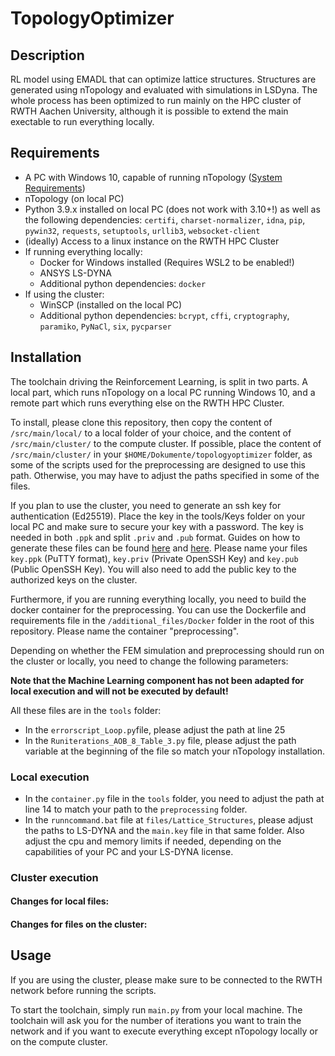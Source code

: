 # TopologyOptimizer


## Description
RL model using EMADL that can optimize lattice structures. Structures are generated using nTopology and evaluated with simulations in LSDyna. The whole process has been optimized to run mainly on the HPC cluster of RWTH Aachen University, although it is possible to extend the main exectable to run everything locally.

## Requirements

- A PC with Windows 10, capable of running nTopology ([System Requirements](https://support.ntopology.com/hc/en-us/articles/360061698333-System-Requirements-Guide))
- nTopology (on local PC)
- Python 3.9.x installed on local PC (does not work with 3.10+!) as well as the following dependencies: `certifi`, `charset-normalizer`, `idna`, `pip`, `pywin32`, `requests`, `setuptools`, `urllib3`, `websocket-client`
- (ideally) Access to a linux instance on the RWTH HPC Cluster
- If running everything locally:
    - Docker for Windows installed (Requires WSL2 to be enabled!)
    - ANSYS LS-DYNA
    - Additional python dependencies: `docker`
- If using the cluster:
    - WinSCP (installed on the local PC)
    - Additional python dependencies: `bcrypt`, `cffi`, `cryptography`, `paramiko`, `PyNaCl`, `six`, `pycparser`

## Installation

The toolchain driving the Reinforcement Learning, is split in two parts. A local part, which runs nTopology on a local PC running Windows 10, and a remote part which runs everything else on the RWTH HPC Cluster.

To install, please clone this repository, then copy the content of `/src/main/local/` to a local folder of your choice, and the content of `/src/main/cluster/` to the compute cluster. If possible, place the content of `/src/main/cluster/` in your `$HOME/Dokumente/topologyoptimizer` folder, as some of the scripts used for the preprocessing are designed to use this path. Otherwise, you may have to adjust the paths specified in some of the files.

If you plan to use the cluster, you need to generate an ssh key for authentication (Ed25519). Place the key in the tools/Keys folder on your local PC and make sure to secure your key with a password. The key is needed in both `.ppk` and split `.priv` and `.pub` format. Guides on how to generate these files can be found [here](https://www.simplified.guide/putty/puttygen-generate-ssh-key-pair) and [here](https://www.simplified.guide/putty/convert-ppk-to-ssh-key). Please name your files `key.ppk` (PuTTY format), `key.priv` (Private OpenSSH Key) and `key.pub` (Public OpenSSH Key). You will also need to add the public key to the authorized keys on the cluster.

Furthermore, if you are running everything locally, you need to build the docker container for the preprocessing. You can use the Dockerfile and requirements file in the `/additional_files/Docker` folder in the root of this repository. Please name the container "preprocessing".

Depending on whether the FEM simulation and preprocessing should run on the cluster or locally, you need to change the following parameters:

**Note that the Machine Learning component has not been adapted for local execution and will not be executed by default!**

All these files are in the `tools` folder:

- In the `errorscript_Loop.py`file, please  adjust the path at line 25
- In the `Runiterations_AOB_8_Table_3.py` file, please adjust the path variable at the beginning of the file so match your nTopology installation.

### Local execution

- In the `container.py` file in the `tools` folder, you need to adjust the path at line 14 to match your path to the `preprocessing` folder.
- In the `runncommand.bat` file at `files/Lattice_Structures`, please adjust the paths to LS-DYNA and the `main.key` file in that same folder. Also adjust the cpu and memory limits if needed, depending on the capabilities of your PC and your LS-DYNA license.

### Cluster execution

#### Changes for local files:

#### Changes for files on the cluster:

## Usage

If you are using the cluster, please make sure to be connected to the RWTH network before running the scripts.

To start the toolchain, simply run `main.py` from your local machine. The toolchain will ask you for the number of iterations you want to train the network and if you want to execute everything except nTopology locally or on the compute cluster.

